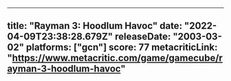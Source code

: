 
---
title: "Rayman 3: Hoodlum Havoc"
date: "2022-04-09T23:38:28.679Z"
releaseDate: "2003-03-02"
platforms: ["gcn"]
score: 77
metacriticLink: "https://www.metacritic.com/game/gamecube/rayman-3-hoodlum-havoc"
---
